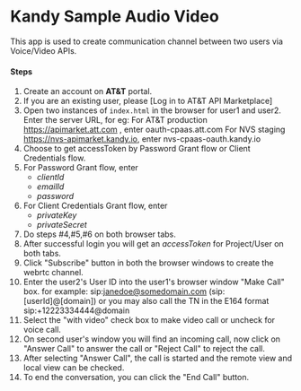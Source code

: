 # Kandy Sample Audio Video

This app is used to create communication channel between two users via Voice/Video APIs.

#### Steps 

1. Create an account on **AT&T** portal.
2. If you are an existing user, please [Log in to AT&T API Marketplace]
3. Open two instances of ```index.html``` in the browser for user1 and user2.
	Enter the server URL, for eg: 
	For AT&T production https://apimarket.att.com , enter oauth-cpaas.att.com
	For NVS staging https://nvs-apimarket.kandy.io, enter nvs-cpaas-oauth.kandy.io
4. Choose to get accessToken by Password Grant flow or Client Credentials flow.
5. For Password Grant flow, enter 
   - *clientId* 
   - *emailId* 
   - *password*  
6. For Client Credentials Grant flow, enter	
   - *privateKey*
   - *privateSecret*   
6. Do steps #4,#5,#6 on both browser tabs.
7. After successful login you will get an *accessToken* for Project/User on both tabs.
8. Click "Subscribe" button in both the browser windows to create the webrtc channel.
9. Enter the user2's User ID into the user1's browser window "Make Call" box.
    for example: sip:janedoe@somedomain.com (sip:[userId]@[domain]) or you may also call the TN in the E164 format sip:+12223334444@domain
10. Select the "with video" check box to make video call or uncheck for voice call.
11. On second user's window you will find an incoming call, now click on "Answer Call" to answer the call or "Reject Call" to reject the call.
12. After selecting "Answer Call", the call is started and the remote view and local view can be checked.
13. To end the conversation, you can click the "End Call" button.